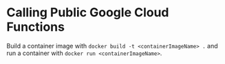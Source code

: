 # Calling Public Google Cloud Functions

Build a container image with ```docker build -t <containerImageName> .``` and run
a container with ```docker run <containerImageName>```.
